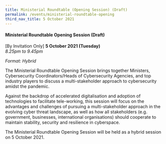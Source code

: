 ```yaml
---
title: Ministerial Roundtable (Opening Session) (Draft)
permalink: /events/ministerial-roundtable-opening
third_nav_title: 5 October 2021
---
```

#### **Ministerial Roundtable Opening Session (Draft)**

[By Invitation Only]
**5 October 2021 (Tuesday)**  
*8.25pm to 9.45pm*

*Format: Hybrid*

The Ministerial Roundtable Opening Session brings together Ministers, Cybersecurity Coordinators/Heads of Cybersecurity Agencies, and top industry players to discuss a multi-stakeholder approach to cybersecurity amidst the pandemic.

Against the backdrop of accelerated digitalisation and adoption of technologies to facilitate tele-working, this session will focus on the advantages and challenges of pursuing a multi-stakeholder approach in the evolving cyber threat landscape, as well as how all stakeholders (e.g. government, businesses, international organisations) should cooperate to maintain stability, security and resilience in cyberspace.

The Ministerial Roundtable Opening Session will be held as a hybrid session on 5 October 2021.